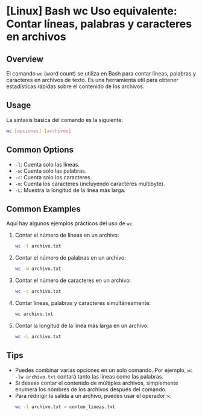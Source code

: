 # [Linux] Bash wc Uso equivalente: Contar líneas, palabras y caracteres en archivos

## Overview
El comando `wc` (word count) se utiliza en Bash para contar líneas, palabras y caracteres en archivos de texto. Es una herramienta útil para obtener estadísticas rápidas sobre el contenido de los archivos.

## Usage
La sintaxis básica del comando es la siguiente:

```bash
wc [opciones] [archivos]
```

## Common Options
- `-l`: Cuenta solo las líneas.
- `-w`: Cuenta solo las palabras.
- `-c`: Cuenta solo los caracteres.
- `-m`: Cuenta los caracteres (incluyendo caracteres multibyte).
- `-L`: Muestra la longitud de la línea más larga.

## Common Examples
Aquí hay algunos ejemplos prácticos del uso de `wc`:

1. Contar el número de líneas en un archivo:
   ```bash
   wc -l archivo.txt
   ```

2. Contar el número de palabras en un archivo:
   ```bash
   wc -w archivo.txt
   ```

3. Contar el número de caracteres en un archivo:
   ```bash
   wc -c archivo.txt
   ```

4. Contar líneas, palabras y caracteres simultáneamente:
   ```bash
   wc archivo.txt
   ```

5. Contar la longitud de la línea más larga en un archivo:
   ```bash
   wc -L archivo.txt
   ```

## Tips
- Puedes combinar varias opciones en un solo comando. Por ejemplo, `wc -lw archivo.txt` contará tanto las líneas como las palabras.
- Si deseas contar el contenido de múltiples archivos, simplemente enumera los nombres de los archivos después del comando.
- Para redirigir la salida a un archivo, puedes usar el operador `>`:
  ```bash
  wc -l archivo.txt > conteo_lineas.txt
  ```